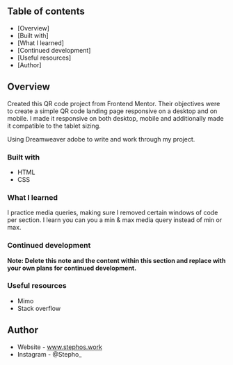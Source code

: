 
## Table of contents

- [Overview]
- [Built with]
- [What I learned]
- [Continued development]
- [Useful resources]
- [Author]


## Overview

Created this QR code project from Frontend Mentor. Their objectives were to create a simple QR code landing page responsive on a desktop and on mobile. I made it responsive on both desktop, mobile and additionally made it compatible to the tablet sizing.

Using Dreamweaver adobe to write and work through my project.


### Built with

- HTML
- CSS


### What I learned

I practice media queries, making sure I removed certain windows of code per section. I learn you can you a min & max media query instead of min or max.


### Continued development



**Note: Delete this note and the content within this section and replace with your own plans for continued development.**

### Useful resources

- Mimo
- Stack overflow

## Author

- Website - www.stephos.work
- Instagram - @Stepho_





